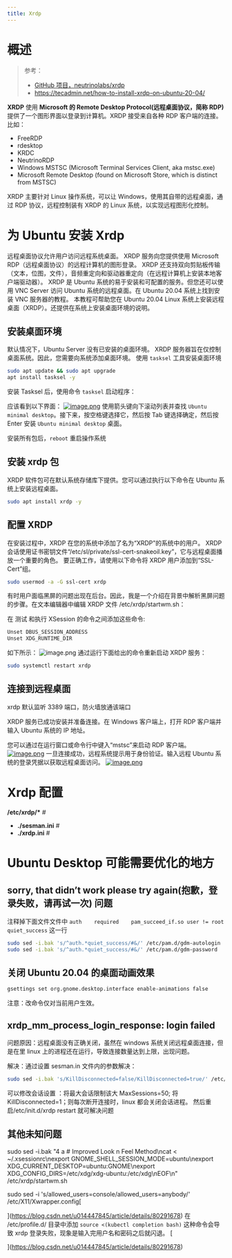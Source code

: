 ```yaml
---
title: Xrdp
---
```


# 概述

> 参考：
> - [GitHub 项目，neutrinolabs/xrdp](https://github.com/neutrinolabs/xrdp)
> - <https://tecadmin.net/how-to-install-xrdp-on-ubuntu-20-04/>

**XRDP** 使用 **Microsoft 的 Remote Desktop Protocol(远程桌面协议，简称 RDP)** 提供了一个图形界面以登录到计算机。XRDP 接受来自各种 RDP 客户端的连接。比如：

- FreeRDP
- rdesktop
- KRDC
- NeutrinoRDP
- Windows MSTSC (Microsoft Terminal Services Client, aka mstsc.exe)
- Microsoft Remote Desktop (found on Microsoft Store, which is distinct from MSTSC)

XRDP 主要针对 Linux 操作系统，可以让 Windows，使用其自带的远程桌面，通过 RDP 协议，远程控制装有 XRDP 的 Linux 系统，以实现远程图形化控制。

# 为 Ubuntu 安装 Xrdp

远程桌面协议允许用户访问远程系统桌面。 XRDP 服务向您提供使用 Microsoft RDP（远程桌面协议）的远程计算机的图形登录。 XRDP 还支持双向剪贴板传输（文本，位图，文件），音频重定向和驱动器重定向（在远程计算机上安装本地客户端驱动器）。
XRDP 是 Ubuntu 系统的易于安装和可配置的服务。但您还可以使用 VNC Server 访问 Ubuntu 系统的远程桌面。在 Ubuntu 20.04 系统上找到安装 VNC 服务器的教程。
本教程可帮助您在 Ubuntu 20.04 Linux 系统上安装远程桌面（XRDP）。还提供在系统上安装桌面环境的说明。

## 安装桌面环境

默认情况下，Ubuntu Server 没有已安装的桌面环境。 XRDP 服务器旨在仅控制桌面系统。因此，您需要向系统添加桌面环境。
使用 `tasksel` 工具安装桌面环境

```bash
sudo apt update && sudo apt upgrade
apt install tasksel -y
```

安装 Tasksel 后，使用命令 `tasksel` 启动程序：

应该看到以下界面：
[![image.png](https://notes-learning.oss-cn-beijing.aliyuncs.com/ff73o6/1630033188975-4b9f059c-5f81-4263-8965-bb83636058bf.png)](https://tecadmin.net/wp-content/uploads/2020/11/tasksel-ubuntu-desktop.png)
使用箭头键向下滚动列表并查找 `Ubuntu minimal desktop`。接下来，按空格键选择它，然后按 Tab 键选择确定，然后按 Enter 安装 `Ubuntu minimal desktop` 桌面。

安装所有包后，`reboot` 重启操作系统

## 安装 xrdp 包

XRDP 软件包可在默认系统存储库下提供。您可以通过执行以下命令在 Ubuntu 系统上安装远程桌面。

```bash
sudo apt install xrdp -y
```

## 配置 XRDP

在安装过程中，XRDP 在您的系统中添加了名为“XRDP”的系统中的用户。 XRDP 会话使用证书密钥文件“/etc/sl/private/ssl-cert-snakeoil.key”，它与远程桌面播放一个重要的角色。
要正确工作，请使用以下命令将 XRDP 用户添加到“SSL-Cert”组。

```bash
sudo usermod -a -G ssl-cert xrdp
```

有时用户面临黑屏的问题出现在后台。因此，我是一个介绍在背景中解析黑屏问题的步骤。在文本编辑器中编辑 XRDP 文件 /etc/xrdp/startwm.sh：

在 测试 和执行 XSession 的命令之间添加这些命令:

```bash
Unset DBUS_SESSION_ADDRESS
Unset XDG_RUNTIME_DIR
```

如下所示：
![image.png](https://notes-learning.oss-cn-beijing.aliyuncs.com/ff73o6/1630060168909-03b02b6b-c076-479b-ab43-ccad7d2993ff.png)
通过运行下面给出的命令重新启动 XRDP 服务：

```bash
sudo systemctl restart xrdp
```

## 连接到远程桌面

xrdp 默认监听 3389 端口，防火墙放通该端口

XRDP 服务已成功安装并准备连接。在 Windows 客户端上，打开 RDP 客户端并输入 Ubuntu 系统的 IP 地址。

您可以通过在运行窗口或命令行中键入“mstsc”来启动 RDP 客户端。
[![image.png](https://notes-learning.oss-cn-beijing.aliyuncs.com/ff73o6/1630033188968-627c5a91-5c70-4d84-8b6d-5513705883ad.png)](https://tecadmin.net/wp-content/uploads/2021/06/connect-xrdp.png)
一旦连接成功，远程系统提示用于身份验证。输入远程 Ubuntu 系统的登录凭据以获取远程桌面访问。
[![image.png](https://notes-learning.oss-cn-beijing.aliyuncs.com/ff73o6/1630033190060-961f359c-adbe-4058-84fc-fa92a0ff780e.png)](https://tecadmin.net/wp-content/uploads/2021/06/xrdp-enter-login-credentials.png)

# Xrdp 配置

**/etc/xrdp/\*** #

- **./sesman.ini** #
- **./xrdp.ini** #

# Ubuntu Desktop 可能需要优化的地方

## sorry, that didn’t work please try again(抱歉，登录失败，请再试一次) 问题

注释掉下面文件文件中 `auth	required	pam_succeed_if.so user != root quiet_success` 这一行

```bash
sudo sed -i.bak 's/^auth.*quiet_success/#&/' /etc/pam.d/gdm-autologin
sudo sed -i.bak 's/^auth.*quiet_success/#&/' /etc/pam.d/gdm-password
```

## 关闭 Ubuntu 20.04 的桌面动画效果

```bash
gsettings set org.gnome.desktop.interface enable-animations false
```

注意：改命令仅对当前用户生效。

## xrdp_mm_process_login_response: login failed

问题原因：远程桌面没有正确关闭，虽然在 windows 系统关闭远程桌面连接，但是在里 linux 上的进程还在运行，导致连接数量达到上限，出现问题。

解决：通过设置 sesman.in 文件内的参数解决：

```bash
sudo sed -i.bak 's/KillDisconnected=false/KillDisconnected=true/' /etc/xrdp/sesman.ini
```

可以修改会话设置 ：将最大会话限制该大 MaxSessions=50; 将 KillDisconnected=1；则每次断开连接时，linux 都会关闭会话进程。 然后重启/etc/init.d/xrdp restart 就可解决问题

## 其他未知问题

sudo sed -i.bak "4 a # Improved Look n Feel Method\ncat <<EOF > ~/.xsessionrc\nexport GNOME_SHELL_SESSION_MODE=ubuntu\nexport XDG_CURRENT_DESKTOP=ubuntu:GNOME\nexport XDG_CONFIG_DIRS=/etc/xdg/xdg-ubuntu:/etc/xdg\nEOF\n" /etc/xrdp/startwm.sh

sudo sed -i 's/allowed_users=console/allowed_users=anybody/' /etc/X11/Xwrapper.config\[

]\(https://blog.csdn.net/u014447845/article/details/80291678)
在 /etc/profile.d/ 目录中添加 `source <(kubectl completion bash)` 这种命令会导致 xrdp 登录失败，现象是输入完用户名和密码之后就闪退。
\[

]\(https://blog.csdn.net/u014447845/article/details/80291678)
